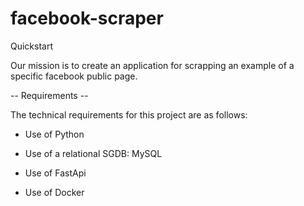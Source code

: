 # facebook-scraper
Quickstart

Our mission is to create an application for scrapping an example of a specific facebook public page.

-- Requirements --

The technical requirements for this project are as follows:

- Use of Python

- Use of a relational SGDB: MySQL

- Use of FastApi

- Use of Docker
